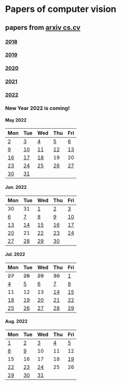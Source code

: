 # Papers of computer vision

## papers from [arxiv cs.cv](http://arxiv.org)
### [2018](2018.md)
### [2019](2019.md)
### [2020](2020.md)
### [2021](2021.md)
### [2022](2022.md)

### New Year 2022 is coming!




#### May 2022
| Mon                           | Tue                           | Wed                           | Thu                           | Fri                           |
| ----------------------------- | ----------------------------- | ----------------------------- | ----------------------------- | ----------------------------- |
[2](2022/202205/20220502.md) | [3](2022/202205/20220503.md) | [4](2022/202205/20220504.md) | [5](2022/202205/20220505.md) | [6](2022/202205/20220506.md) | 
[9](2022/202205/20220509.md) | [10](2022/202205/20220510.md) | [11](2022/202205/20220511.md) | [12](2022/202205/20220512.md) | [13](2022/202205/20220513.md) |
[16](2022/202205/20220516.md) | [17](2022/202205/20220517.md) | [18](2022/202205/20220518.md) | 19 | 20 |
[23](2022/202205/20220523.md) | [24](2022/202205/20220524.md) | [25](2022/202205/20220525.md) | [26](2022/202205/20220526.md) | [27](2022/202205/20220527.md) |
[30](2022/202205/20220530.md) | [31](2022/202205/20220531.md)

#### Jun. 2022
| Mon                           | Tue                           | Wed                           | Thu                           | Fri                           |
| ----------------------------- | ----------------------------- | ----------------------------- | ----------------------------- | ----------------------------- |
30| 31 | [1](2022/202206/20220601.md) | [2](2022/202206/20220602.md) | [3](2022/202206/20220603.md) | 
[6](2022/202206/20220606.md) | [7](2022/202206/20220607.md) | [8](2022/202206/20220608.md) | [9](2022/202206/20220609.md) | [10](2022/202206/20220610.md) |
[13](2022/202206/20220613.md) | [14](2022/202206/20220614.md) | [15](2022/202206/20220615.md) | [16](2022/202206/20220616.md) | [17](2022/202206/20220617.md) |
[20](2022/202206/20220620.md) | 21 | [22](2022/202206/20220622.md)  | [23](2022/202206/20220623.md) | [24](2022/202206/20220624.md) |
[27](2022/202206/20220627.md) | [28](2022/202206/20220628.md) | [29](2022/202206/20220629.md) | [30](2022/202206/20220630.md) | 

#### Jul. 2022
| Mon                           | Tue                           | Wed                           | Thu                           | Fri                           |
| ----------------------------- | ----------------------------- |-------------------------------|-------------------------------|-------------------------------|
 ~~27~~ | ~~28~~ | ~~29~~                        | ~~30~~                        | [1](2022/202207/20220701.md)  |
[4](2022/202207/20220704.md) | [5](2022/202207/20220705.md) | [6](2022/202207/20220706.md)  | [7](2022/202207/20220707.md)  | [8](2022/202207/20220708.md)  |
11 | 12 | 13                            | [14](2022/202207/20220714.md) | [15](2022/202207/20220715.md) |
[18](2022/202207/20220718.md) | [19](2022/202207/20220719.md) | [20](2022/202207/20220720.md) | [21](2022/202207/20220721.md) | [22](2022/202207/20220722.md) |
[25](2022/202207/20220725.md) | [26](2022/202207/20220726.md) | [27](2022/202207/20220727.md) | [28](2022/202207/20220726.md) | [29](2022/202207/20220729.md) |

#### Aug. 2022
| Mon                           | Tue                          | Wed                          | Thu                          | Fri                          |
| ----------------------------- |------------------------------|------------------------------|------------------------------|------------------------------|
[1](2022/202208/20220801.md) | [2](2022/202208/20220802.md) | [3](2022/202208/20220803.md) | [4](2022/202208/20220804.md) | [5](2022/202208/20220805.md) |
[8](2022/202208/20220808.md) | [9](2022/202208/20220809.md) | 10  | 11 | 12 |
15 | 16 | 17 | 18 | [19](2022/202208/20220819.md) |
[22](2022/202208/20220822.md) |  [23](2022/202208/20220823.md) | [24](2022/202208/20220824.md) |  25 | 26|
[29](2022/202208/20220829.md) |  [30](2022/202208/20220830.md) | [31](2022/202208/20220831.md) | ||




